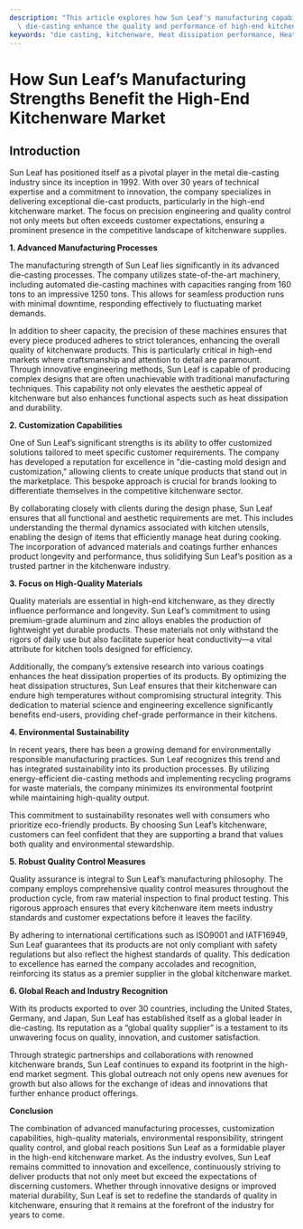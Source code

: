 ```yaml
---
description: "This article explores how Sun Leaf's manufacturing capabilities and expertise in\
  \ die-casting enhance the quality and performance of high-end kitchenware products."
keywords: "die casting, kitchenware, Heat dissipation performance, Heat sink"
---
```

# How Sun Leaf’s Manufacturing Strengths Benefit the High-End Kitchenware Market

## Introduction

Sun Leaf has positioned itself as a pivotal player in the metal die-casting industry since its inception in 1992. With over 30 years of technical expertise and a commitment to innovation, the company specializes in delivering exceptional die-cast products, particularly in the high-end kitchenware market. The focus on precision engineering and quality control not only meets but often exceeds customer expectations, ensuring a prominent presence in the competitive landscape of kitchenware supplies.

**1. Advanced Manufacturing Processes**

The manufacturing strength of Sun Leaf lies significantly in its advanced die-casting processes. The company utilizes state-of-the-art machinery, including automated die-casting machines with capacities ranging from 160 tons to an impressive 1250 tons. This allows for seamless production runs with minimal downtime, responding effectively to fluctuating market demands. 

In addition to sheer capacity, the precision of these machines ensures that every piece produced adheres to strict tolerances, enhancing the overall quality of kitchenware products. This is particularly critical in high-end markets where craftsmanship and attention to detail are paramount. Through innovative engineering methods, Sun Leaf is capable of producing complex designs that are often unachievable with traditional manufacturing techniques. This capability not only elevates the aesthetic appeal of kitchenware but also enhances functional aspects such as heat dissipation and durability.

**2. Customization Capabilities**

One of Sun Leaf’s significant strengths is its ability to offer customized solutions tailored to meet specific customer requirements. The company has developed a reputation for excellence in "die-casting mold design and customization," allowing clients to create unique products that stand out in the marketplace. This bespoke approach is crucial for brands looking to differentiate themselves in the competitive kitchenware sector.

By collaborating closely with clients during the design phase, Sun Leaf ensures that all functional and aesthetic requirements are met. This includes understanding the thermal dynamics associated with kitchen utensils, enabling the design of items that efficiently manage heat during cooking. The incorporation of advanced materials and coatings further enhances product longevity and performance, thus solidifying Sun Leaf’s position as a trusted partner in the kitchenware industry.

**3. Focus on High-Quality Materials**

Quality materials are essential in high-end kitchenware, as they directly influence performance and longevity. Sun Leaf’s commitment to using premium-grade aluminum and zinc alloys enables the production of lightweight yet durable products. These materials not only withstand the rigors of daily use but also facilitate superior heat conductivity—a vital attribute for kitchen tools designed for efficiency.

Additionally, the company’s extensive research into various coatings enhances the heat dissipation properties of its products. By optimizing the heat dissipation structures, Sun Leaf ensures that their kitchenware can endure high temperatures without compromising structural integrity. This dedication to material science and engineering excellence significantly benefits end-users, providing chef-grade performance in their kitchens.

**4. Environmental Sustainability**

In recent years, there has been a growing demand for environmentally responsible manufacturing practices. Sun Leaf recognizes this trend and has integrated sustainability into its production processes. By utilizing energy-efficient die-casting methods and implementing recycling programs for waste materials, the company minimizes its environmental footprint while maintaining high-quality output.

This commitment to sustainability resonates well with consumers who prioritize eco-friendly products. By choosing Sun Leaf’s kitchenware, customers can feel confident that they are supporting a brand that values both quality and environmental stewardship.

**5. Robust Quality Control Measures**

Quality assurance is integral to Sun Leaf’s manufacturing philosophy. The company employs comprehensive quality control measures throughout the production cycle, from raw material inspection to final product testing. This rigorous approach ensures that every kitchenware item meets industry standards and customer expectations before it leaves the facility.

By adhering to international certifications such as ISO9001 and IATF16949, Sun Leaf guarantees that its products are not only compliant with safety regulations but also reflect the highest standards of quality. This dedication to excellence has earned the company accolades and recognition, reinforcing its status as a premier supplier in the global kitchenware market.

**6. Global Reach and Industry Recognition**

With its products exported to over 30 countries, including the United States, Germany, and Japan, Sun Leaf has established itself as a global leader in die-casting. Its reputation as a “global quality supplier” is a testament to its unwavering focus on quality, innovation, and customer satisfaction. 

Through strategic partnerships and collaborations with renowned kitchenware brands, Sun Leaf continues to expand its footprint in the high-end market segment. This global outreach not only opens new avenues for growth but also allows for the exchange of ideas and innovations that further enhance product offerings.

**Conclusion**

The combination of advanced manufacturing processes, customization capabilities, high-quality materials, environmental responsibility, stringent quality control, and global reach positions Sun Leaf as a formidable player in the high-end kitchenware market. As the industry evolves, Sun Leaf remains committed to innovation and excellence, continuously striving to deliver products that not only meet but exceed the expectations of discerning customers. Whether through innovative designs or improved material durability, Sun Leaf is set to redefine the standards of quality in kitchenware, ensuring that it remains at the forefront of the industry for years to come.
